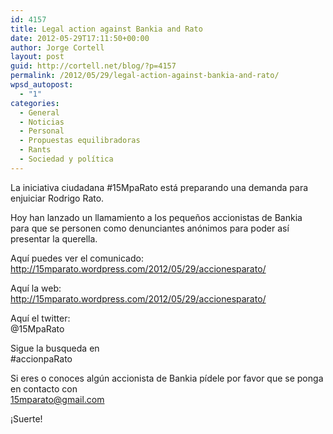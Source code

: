 ```yaml
---
id: 4157
title: Legal action against Bankia and Rato
date: 2012-05-29T17:11:50+00:00
author: Jorge Cortell
layout: post
guid: http://cortell.net/blog/?p=4157
permalink: /2012/05/29/legal-action-against-bankia-and-rato/
wpsd_autopost:
  - "1"
categories:
  - General
  - Noticias
  - Personal
  - Propuestas equilibradoras
  - Rants
  - Sociedad y polí­tica
---
```

La iniciativa ciudadana #15MpaRato está preparando una demanda para enjuiciar Rodrigo Rato.

Hoy han lanzado un llamamiento a los pequeños accionistas de Bankia para que se personen como denunciantes anónimos para poder así presentar la querella.

Aquí puedes ver el comunicado:  
<http://15mparato.wordpress.com/2012/05/29/accionesparato/>

Aquí la web:  
<http://15mparato.wordpress.com/2012/05/29/accionesparato/>

Aquí el twitter:  
@15MpaRato

Sigue la busqueda en  
#accionpaRato

Si eres o conoces algún accionista de Bankia pídele por favor que se ponga en contacto con  
<15mparato@gmail.com>

¡Suerte!